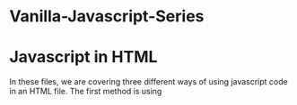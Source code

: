 # Vanilla-Javascript-Series

# Javascript in HTML
In these files, we are covering three different ways of using javascript code in an HTML file.
The first method is using <script> tag inside the <head> tag.
The second method is using <script> tag inside the <body> tag.
The third method is using <script src=""> and linking an external javascript file inside the src="main.js".

# Javascript Data Types
JavaScript Data Types and How to Declare variables using var, let, and const keywords. 
We are also looking at how to write JavaScript comments and using the typeof operator to get the type of our variables.

 # Javascript String Properties and Methods
 In these files you will find main.js file that holds the length property, replace() method, toUpperCase() Method, 
 toLowerCase() Method, and the Concat() method.

 # JavaScript Object
 In these files we are looking at JavaScript objects. Creating JavaScript objects through object literals, creating empty object, 
 Accessing object properties, Adding new property, and deleting object properties.
 
# JavaScript Object Methods
We are looking at how to create Object Method, Accessing Object Method and adding a method to an object.

# JavaScript Object Constructor Functions and JavaScript Prototype Property
Creating JavaScript object constructor function, creatig objects of the same type by aclling the constructor function using the new keyword, 
 adding new properties to an object constructor function, adding methods to constructor functions, usin prototype property to add new properties 
 and methods to constructor functions.
